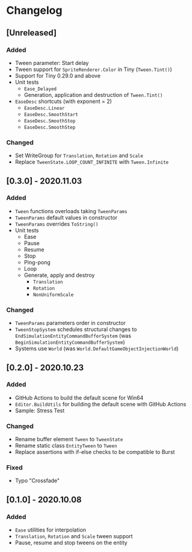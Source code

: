 # Changelog

## [Unreleased]

### Added

- Tween parameter: Start delay
- Tween support for `SpriteRenderer.Color` in Tiny (`Tween.Tint()`)
- Support for Tiny 0.29.0 and above
- Unit tests
    - `Ease_Delayed`
    - Generation, application and destruction of `Tween.Tint()`
- `EaseDesc` shortcuts (with exponent = 2)
    - `EaseDesc.Linear`
    - `EaseDesc.SmoothStart`
    - `EaseDesc.SmoothStop`
    - `EaseDesc.SmoothStep`

### Changed

- Set WriteGroup for `Translation`, `Rotation` and `Scale`
- Replace `TweenState.LOOP_COUNT_INFINITE` with `Tween.Infinite`

## [0.3.0] - 2020.11.03

### Added

- `Tween` functions overloads taking `TweenParams`
- `TweenParams` default values in constructor
- `TweenParams` overrides `ToString()`
- Unit tests
    - Ease
    - Pause
    - Resume
    - Stop
    - Ping-pong
    - Loop
    - Generate, apply and destroy
        - `Translation`
        - `Rotation`
        - `NonUniformScale`

### Changed

- `TweenParams` parameters order in constructor
- `TweenStopSystem` schedules structural changes to `EndSimulationEntityCommandBufferSystem` (was `BeginSimulationEntityCommandBufferSystem`)
- Systems use `World` (was `World.DefaultGameObjectInjectionWorld`)

## [0.2.0] - 2020.10.23

### Added

- GitHub Actions to build the default scene for Win64
- `Editor.BuildUtils` for building the default scene with GitHub Actions
- Sample: Stress Test

### Changed

- Rename buffer element `Tween` to `TweenState`
- Rename static class `EntityTween` to `Tween`
- Replace assertions with if-else checks to be compatible to Burst

### Fixed

- Typo "Crossfade"

## [0.1.0] - 2020.10.08

### Added

- `Ease` utilities for interpolation
- `Translation`, `Rotation` and `Scale` tween support
- Pause, resume and stop tweens on the entity
